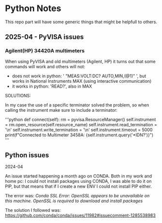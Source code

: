 # Python Notes

This repo part will have some generic things that might be helpfull to others.

## 2025-04 - PyVISA issues

### Agilent(HP) 34420A multimeters

When using PyVISA and old multimeters (Agilent, HP) it turns out that some commands will work and others will not:

* does not work in python: ' "MEAS:VOLT:DC? AUTO,MIN,(@1)" ', but works in National Instruments MAX (using interactive communication)
* it works in python: 'READ?', also in MAX

SOLUTIONS:

In my case the use of a specific terminator solved the problem, so when calling the instrument make sure to include a terminator:

'''python
    def connect(self):
        rm = pyvisa.ResourceManager()
        self.instrument = rm.open_resource(self.resource_name)
        self.instrument.read_termination = '\n'
        self.instrument.write_termination = '\n'
        self.instrument.timeout = 5000
        print(f"Connected to Multimeter 3458A: {self.instrument.query('*IDN?')}")
'''

## Python issues

2024-04

An issue started happening a month ago on CONDA. Both in my work and home pc: I could not install packages using CONDA, I was able to do it on PIP,
but that means that if I create a new ENV I could not install PIP either.

The error was:
_Conda SSL Error: OpenSSL appears to be unavailable on this machine. OpenSSL is required to download and install packages_

The solution I followed was:
https://github.com/conda/conda/issues/11982#issuecomment-1285538983
